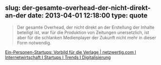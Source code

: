 slug: der-gesamte-overhead-der-nicht-direkt-an-der
date: 2013-04-01 12:18:00
type: quote
---

> Der gesamte Overhead, der nicht direkt an der Erstellung der Inhalte beteiligt ist, war für die Produktion von Zeitungen unersetzlich, ist aber für die schlanken Medienplayer der Zukunft nicht mehr in dieser Form notwendig.

[Ein-Personen-Startups: Vorbild für die Verlage | netzwertig.com I Internetwirtschaft I Startups I Trends I Digitalisierung](http://netzwertig.com/2013/03/27/ein-personen-startups-vorbild-fuer-die-verlage/)
